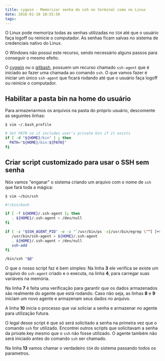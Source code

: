 ```yaml
---
title: cygwin - Memorizar senha do ssh no terminal como no Linux
date: 2016-01-10 18:55:56
tags:
---
```


O Linux pode memoriza todas as senhas utilizadas no `SSH` até que o usuário faça logoff ou reinicie o computador.
As senhas ficam salvas no sistema de credenciais nativo do Linux.

O Windows não possui este recurso, sendo necessário alguns passos para conseguir o mesmo efeito.

<!-- more -->


O [cygwin][0] ou o [gitbash][1], possuem um recurso chamado `ssh-agent` que é iniciado ao fazer uma chamada ao comando `ssh`.
O que vamos fazer é iniciar um único `ssh-agent` que ficará rodando até que o usuário faça logoff ou reinicie o computador.

## Habilitar a pasta bin na home do usuário

Para armazenarmos os arquivos na pasta do próprio usuário, descomente as seguintes linhas:

`$ vim ~/.bash_profile`

```bash
# Set PATH so it includes user's private bin if it exists
if [ -d "${HOME}/bin" ] ; then
  PATH="${HOME}/bin:${PATH}"
fi
```

## Criar script customizado para usar o SSH sem senha
Nós vamos "enganar" o sistema criando um arquivo com o nome de `ssh` que fará toda a mágica:

`$ vim ~/bin/ssh`

```bash
#!/bin/bash

if [ -f ${HOME}/.ssh-agent ]; then
   . ${HOME}/.ssh-agent > /dev/null
fi

if [ -z "$SSH_AGENT_PID" -o -z "`/usr/bin/ps -a|/usr/bin/egrep \"^[ ]+$SSH_AGENT_PID\"`" ]; then
   /usr/bin/ssh-agent > ${HOME}/.ssh-agent
   . ${HOME}/.ssh-agent > /dev/null
   ssh-add
fi

/bin/ssh "$@"

```

O que o nosso script faz é bem simples:
Na linha **3** ele verifica se existe um arquivo do `ssh-agent` criado e o executa, na linha **4**, para carregar suas variáveis na memória.

Na linha **7** é feita uma verificação para garantir que os dados armazenados são realmente do agente que está rodando.
Caso não seja, as linhas **8** e **9** iniciam um novo agente e armazenam seus dados no arquivo.

A linha **10** inicia o processo que vai soliciar a senha e armazenar no agente para utilização futura.
 
O legal desse script é que só será solicitado a senha na primeira vez que o comando `ssh` for utilizado. 
Encontrei outros scripts que solicitavam a senha da private.key mesmo que o `ssh` não fosse utilizado.
O agente também não será iniciado antes do comando `ssh` ser chamado.

Na linha **13** vamos chamar o verdadeiro `SSH` do sistema passando todos os parametros.


[0]: https://cygwin.com/install.html
[1]: https://git-scm.com/downloads
